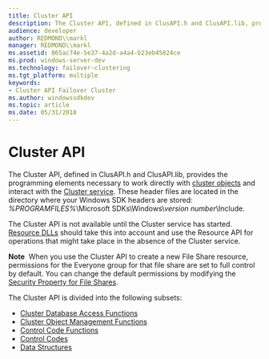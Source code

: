 ```yaml
---
title: Cluster API
description: The Cluster API, defined in ClusAPI.h and ClusAPI.lib, provides the programming elements necessary to work directly with cluster objects and interact with the Cluster service.
audience: developer
author: REDMOND\\markl
manager: REDMOND\\markl
ms.assetid: 865ac74e-5e37-4a2d-a4a4-b23eb45824ce
ms.prod: windows-server-dev
ms.technology: failover-clustering
ms.tgt_platform: multiple
keywords:
- Cluster API Failover Cluster
ms.author: windowssdkdev
ms.topic: article
ms.date: 05/31/2018
---
```


# Cluster API

The Cluster API, defined in ClusAPI.h and ClusAPI.lib, provides the programming elements necessary to work directly with [cluster objects](cluster-objects.md) and interact with the [Cluster service](cluster-service.md). These header files are located in the directory where your Windows SDK headers are stored: *%PROGRAMFILES%*\\Microsoft SDKs\\Windows\\*version number*\\Include.

The Cluster API is not available until the Cluster service has started. [Resource DLLs](resource-dlls.md) should take this into account and use the Resource API for operations that might take place in the absence of the Cluster service.

**Note**  When you use the Cluster API to create a new File Share resource, permissions for the Everyone group for that file share are set to full control by default. You can change the default permissions by modifying the [Security Property for File Shares](file-shares-security.md).

The Cluster API is divided into the following subsets:

-   [Cluster Database Access Functions](cluster-database-access-functions.md)
-   [Cluster Object Management Functions](cluster-object-management-functions.md)
-   [Control Code Functions](control-code-functions.md)
-   [Control Codes](control-codes.md)
-   [Data Structures](data-structures.md)

 

 




